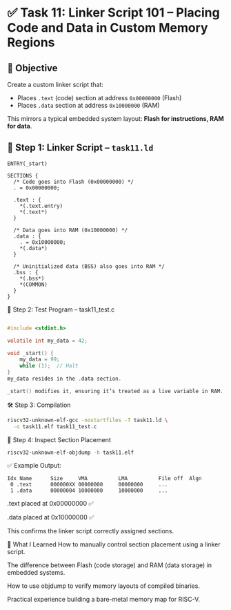 # ✅ Task 11: Linker Script 101 – Placing Code and Data in Custom Memory Regions
## 🎯 Objective

Create a custom linker script that:
- Places `.text` (code) section at address `0x00000000` (Flash)
- Places `.data` section at address `0x10000000` (RAM)

This mirrors a typical embedded system layout: **Flash for instructions, RAM for data**.

## 🧱 Step 1: Linker Script – `task11.ld`

```ld
ENTRY(_start)

SECTIONS {
  /* Code goes into Flash (0x00000000) */
  . = 0x00000000;

  .text : {
    *(.text.entry)
    *(.text*)
  }

  /* Data goes into RAM (0x10000000) */
  .data : {
    . = 0x10000000;
    *(.data*)
  }

  /* Uninitialized data (BSS) also goes into RAM */
  .bss : {
    *(.bss*)
    *(COMMON)
  }
}
```
📄 Step 2: Test Program – task11_test.c
```c

#include <stdint.h>

volatile int my_data = 42;

void _start() {
    my_data = 99;
    while (1);  // Halt
}
my_data resides in the .data section.

_start() modifies it, ensuring it’s treated as a live variable in RAM.
```
🛠️ Step 3: Compilation
```bash
riscv32-unknown-elf-gcc -nostartfiles -T task11.ld \
  -o task11.elf task11_test.c
```
🧪 Step 4: Inspect Section Placement
```bash
riscv32-unknown-elf-objdump -h task11.elf
```
✅ Example Output:

```
Idx Name      Size     VMA          LMA          File off  Algn
 0 .text      000000XX 00000000     00000000     ...
 1 .data      00000004 10000000     10000000     ...
```
.text placed at 0x00000000 ✅

.data placed at 0x10000000 ✅

This confirms the linker script correctly assigned sections.

📘 What I Learned
How to manually control section placement using a linker script.

The difference between Flash (code storage) and RAM (data storage) in embedded systems.

How to use objdump to verify memory layouts of compiled binaries.

Practical experience building a bare-metal memory map for RISC-V.
